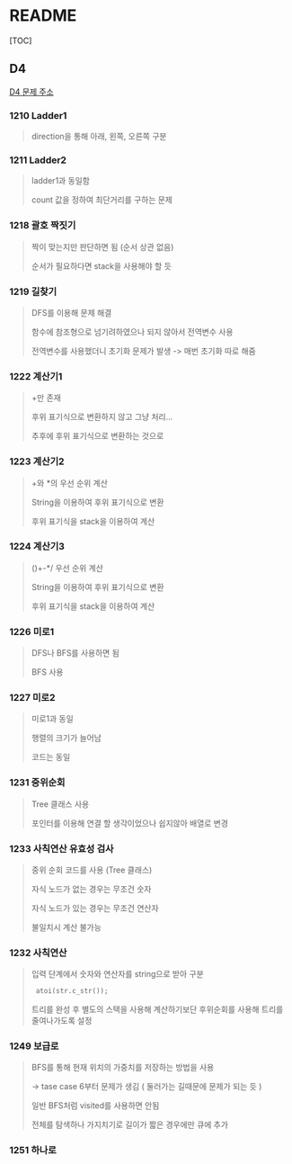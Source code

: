 # README

[TOC]

## D4

[D4 문제 주소](https://swexpertacademy.com/main/code/problem/problemList.do?problemLevel=4&problemTitle=&orderBy=FIRST_REG_DATETIME&select-1=3&pageSize=10&pageIndex=1)



### 1210 Ladder1

> direction을 통해 아래, 왼쪽, 오른쪽 구분



### 1211 Ladder2

> ladder1과 동일함
>
> count 값을 정하여 최단거리를 구하는 문제



### 1218 괄호 짝짓기

> 짝이 맞는지만 판단하면 됨 (순서 상관 없음)
>
> 순서가 필요하다면 stack을 사용해야 할 듯



### 1219 길찾기

> DFS를 이용해 문제 해결
>
> 함수에 참조형으로 넘기려하였으나 되지 않아서 전역변수 사용
>
> 전역변수를 사용했더니 초기화 문제가 발생 -> 매번 초기화 따로 해줌



### 1222 계산기1

> +만 존재
>
> 후위 표기식으로 변환하지 않고 그냥 처리...
>
> 추후에 후위 표기식으로 변환하는 것으로



### 1223 계산기2

> +와 *의 우선 순위 계산
>
> String을 이용하여 후위 표기식으로 변환
>
> 후위 표기식을 stack을 이용하여 계산



### 1224 계산기3

> ()+-*/ 우선 순위 계산
>
> String을 이용하여 후위 표기식으로 변환
>
> 후위 표기식을 stack을 이용하여 계산



### 1226 미로1

> DFS나 BFS를 사용하면 됨
>
> BFS 사용



### 1227 미로2

> 미로1과 동일
>
> 행렬의 크기가 늘어남
>
> 코드는 동일



### 1231 중위순회

> Tree 클래스 사용
>
> 포인터를 이용해 연결 할 생각이었으나 쉽지않아 배열로 변경



### 1233 사칙연산 유효성 검사

> 중위 순회 코드를 사용 (Tree 클래스)
>
> 자식 노드가 없는 경우는 무조건 숫자
>
> 자식 노드가 있는 경우는 무조건 연산자
>
> 불일치시 계산 불가능



### 1232 사칙연산

> 입력 단계에서 숫자와 연산자를 string으로 받아 구분
>
> ```cpp
>  atoi(str.c_str());
> ```
>
> 트리를 완성 후 별도의 스택을 사용해 계산하기보단 후위순회를 사용해 트리를 줄여나가도록 설정



### 1249 보급로

> BFS를 통해 현재 위치의 가중치를 저장하는 방법을 사용
>
> -> tase case 6부터 문제가 생김 ( 둘러가는 길때문에 문제가 되는 듯 )
>
> 일반 BFS처럼 visited를 사용하면 안됨
>
> 전체를 탐색하나 가지치기로 길이가 짧은 경우에만 큐에 추가



### 1251 하나로

> 